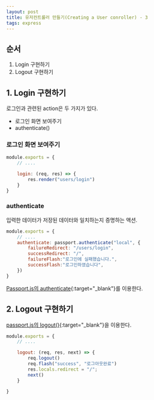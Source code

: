 ```yaml
---
layout: post 
title: 유저컨트롤러 만들기(Creating a User conroller) - 3
tags: express
---
```


## 순서

1. Login 구현하기
2. Logout 구현하기

## 1. Login 구현하기

로그인과 관련된 action은 두 가지가 있다.

- 로그인 화면 보여주기
- authenticate()

### 로그인 화면 보여주기

```javascript
module.exports = {
    // ....

    login: (req, res) => {
        res.render("users/login")
    }
}
```

### authenticate

입력한 데이터가 저장된 데이터와 일치하는지 증명하는 액션.

```javascript
module.exports = {
    // ....
    authenticate: passport.authenticate("local", {
        failureRedirect: "/users/login",
        successRedirect: "/",
        failureFlash:"로그인에 실패했습니다.",
        successFlash:"로그인하였습니다",
    })
}
```

[Passport.js의 authenticate](http://www.passportjs.org/docs/authenticate/){:target="_blank"}를 이용한다.

## 2. Logout 구현하기

[passport.js의 logout()](http://www.passportjs.org/docs/logout/){:target="_blank"}을 이용한다.

```javascript
module.exports = {
    // ....

    logout: (req, res, next) => {
        req.logout()
        req.flash("success", "로그아웃완료")
        res.locals.redirect = "/";
        next()
    }

}
```
